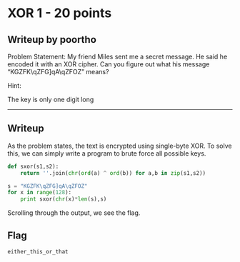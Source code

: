 
XOR 1 - 20 points
===

Writeup by poortho
------
Problem Statement:
My friend Miles sent me a secret message. He said he encoded it with an XOR cipher. Can you figure out what his message “KGZFK\qZFG]qA\qZFOZ” means?

Hint:

The key is only one digit long

------

Writeup
------
As the problem states, the text is encrypted using single-byte XOR. To solve this, we can simply write a program to brute force all possible keys.

```python
def sxor(s1,s2):    
    return ''.join(chr(ord(a) ^ ord(b)) for a,b in zip(s1,s2))

s = "KGZFK\qZFG]qA\qZFOZ"
for x in range(128):
    print sxor(chr(x)*len(s),s)

```

Scrolling through the output, we see the flag.

Flag
------

`either_this_or_that`
